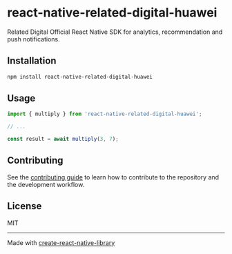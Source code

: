# react-native-related-digital-huawei

Related Digital Official React Native SDK for analytics, recommendation and push notifications.

## Installation

```sh
npm install react-native-related-digital-huawei
```

## Usage

```js
import { multiply } from 'react-native-related-digital-huawei';

// ...

const result = await multiply(3, 7);
```

## Contributing

See the [contributing guide](CONTRIBUTING.md) to learn how to contribute to the repository and the development workflow.

## License

MIT

---

Made with [create-react-native-library](https://github.com/callstack/react-native-builder-bob)

